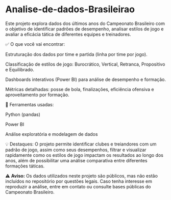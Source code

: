 # Analise-de-dados-Brasileirao
Este projeto explora dados dos últimos anos do Campeonato Brasileiro com o objetivo de identificar padrões de desempenho, analisar estilos de jogo e avaliar a eficácia tática de diferentes equipes e treinadores.

✅ O que você vai encontrar:

Estruturação dos dados por time e partida (linha por time por jogo).

Classificação de estilos de jogo: Burocrático, Vertical, Retranca, Propositivo e Equilibrado.

Dashboards interativos (Power BI) para análise de desempenho e formação.

Métricas detalhadas: posse de bola, finalizações, eficiência ofensiva e aproveitamento por formação.

🔧 Ferramentas usadas:

Python (pandas)

Power BI

Análise exploratória e modelagem de dados

💡 Destaques:
O projeto permite identificar clubes e treiandores com um padrão de jogo, assim como seus desempenhos, filtrar e visualizar rapidamente como os estilos de jogo impactam os resultados ao longo dos anos, além de possibilitar uma análise comparativa entre diferentes formações táticas.

⚠️ **Aviso:** Os dados utilizados neste projeto são públicos, mas não estão incluídos no repositório por questões legais. Caso tenha interesse em reproduzir a análise, entre em contato ou consulte bases públicas do Campeonato Brasileiro.

